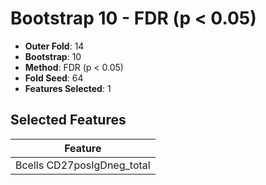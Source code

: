 # Bootstrap 10 - FDR (p < 0.05)

- **Outer Fold**: 14
- **Bootstrap**: 10
- **Method**: FDR (p < 0.05)
- **Fold Seed**: 64
- **Features Selected**: 1

## Selected Features

| Feature |
|---------|
| Bcells CD27posIgDneg_total |

